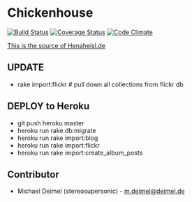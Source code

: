 Chickenhouse
===========
[![Build Status](https://travis-ci.org/stereosupersonic/chickenhouse.png?branch=master)](https://travis-ci.org/stereosupersonic/chickenhouse)
[![Coverage Status](https://coveralls.io/repos/stereosupersonic/chickenhouse/badge.png?branch=master)](https://coveralls.io/r/stereosupersonic/chickenhouse?branch=master)
[![Code Climate](https://codeclimate.com/github/stereosupersonic/chickenhouse.png)](https://codeclimate.com/github/stereosupersonic/chickenhouse)

[This is the source of Henaheisl.de](http://www.henaheisl.de)

## UPDATE
* rake import:flickr                  # pull down all collections from flickr db

## DEPLOY to Heroku
* git push heroku master
* heroku run rake db:migrate
* heroku run rake import:blog
* heroku run rake import:flickr
* heroku run rake import:create_album_posts

Contributor
------------

* Michael Deimel (stereosupersonic) - [m.deimel@deimel.de](mailto:m.deimel@deimel.de)

